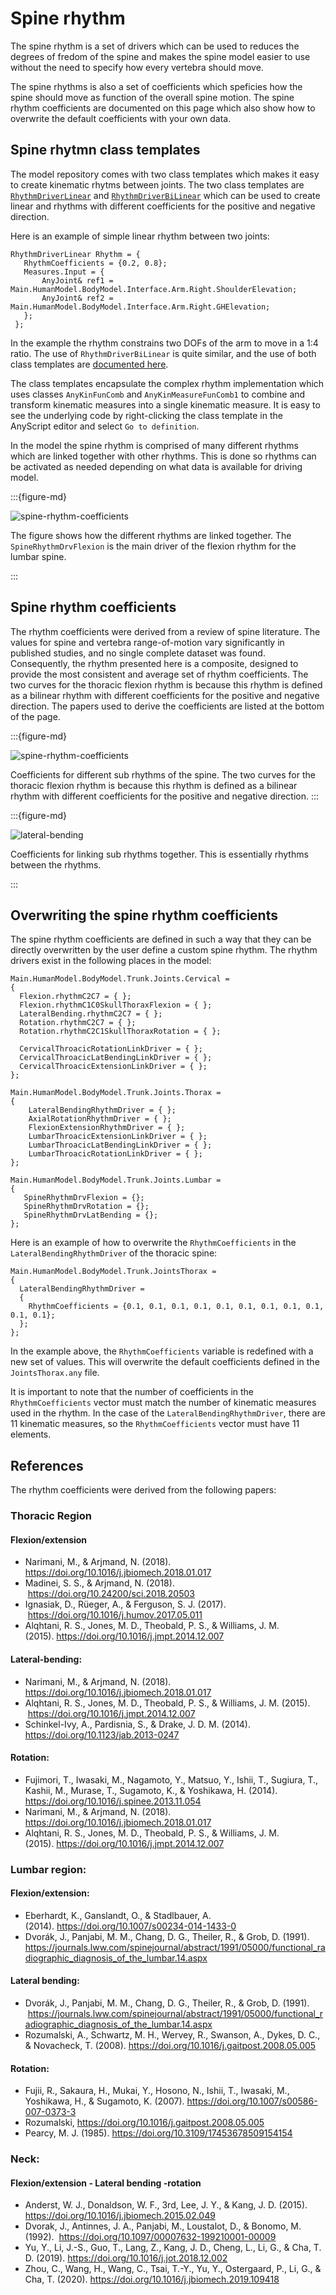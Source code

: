 # Spine rhythm

The spine rhythm is a set of drivers which can be used to reduces the degrees of
fredom of the spine and makes the spine model easier to use without the need to
specify how every vertebra should move.

The spine rhythms is also a set of coefficients which speficies how the spine
should move as function of the overall spine motion. The spine rhythm
coefficients are documented on this page which also show how to overwrite the
default coefficients with your own data.


## Spine rhytmn class templates

The model repository comes with two class templates which makes it easy to
create kinematic rhytms between joints. The two class templates are
[`RhythmDriverLinear`](Rhythms.Linear.SimpleRhythms.RhythmDriverLinear) and
[`RhythmDriverBiLinear`](Rhythms.Linear.SimpleRhythms.RhythmDriverLinear.DocsValidationTarget)
which can be used to create
linear and rhythms with different coefficients for the positive and negative
direction.

Here is an example of simple linear rhythm between two joints:

```AnyScriptDoc
RhythmDriverLinear Rhythm = {
   RhythmCoefficients = {0.2, 0.8};
   Measures.Input = {
       AnyJoint& ref1 = Main.HumanModel.BodyModel.Interface.Arm.Right.ShoulderElevation;
       AnyJoint& ref2 = Main.HumanModel.BodyModel.Interface.Arm.Right.GHElevation;
   };
 };
```

In the example the rhythm constrains two DOFs of the arm to move in a 1:4 ratio.
The use of `RhythmDriverBiLinear` is quite similar, and the use of both class
templates are [documented here](Rhythms.Linear.SimpleRhythms.any).

The class templates encapsulate the complex rhythm implementation which uses
classes `AnyKinFunComb` and `AnyKinMeasureFunComb1` to combine and transform
kinematic measures into a single kinematic measure. It is easy to see the
underlying code by right-clicking the class template in the AnyScript editor and
select `Go to definition`.

In the model the spine rhythm is comprised of many different rhythms which are
linked together with other rhythms. This is done so rhythms can be activated as needed
depending on what data is available for driving model. 

:::{figure-md} 

![spine-rhythm-coefficients](_static/rhythm-overview.png)

The figure shows how the different rhythms are linked together. The `SpineRhythmDrvFlexion` is the main driver of the
flexion rhythm for the lumbar spine.

:::


## Spine rhythm coefficients

The rhythm coefficients were derived from a review of spine literature. The
values for spine and vertebra range-of-motion vary significantly in published
studies, and no single complete dataset was found. Consequently, the rhythm
presented here is a composite, designed to provide the most consistent and
average set of rhythm coefficients. The two curves for the thoracic flexion
rhythm is because this rhythm is defined as a bilinear rhythm with different
coefficients for the positive and negative direction. The papers used to derive
the coefficients are listed at the bottom of the page.

:::{figure-md} 

![spine-rhythm-coefficients](_static/spine-rhythm-coefficients.svg)

Coefficients for different sub rhythms of the spine. The two curves for the thoracic flexion rhythm is because 
this rhythm is defined as a bilinear rhythm with different coefficients for the positive and negative direction.
:::

:::{figure-md} 

![lateral-bending](_static/spine-link-coefficients.svg)

Coefficients for linking sub rhythms together. This is essentially rhythms between the rhythms.

:::



## Overwriting the spine rhythm coefficients

The spine rhythm coefficients are defined in such a way that they can be directly 
overwritten by the user define a custom spine rhythm. The rhythm drivers 
exist in the following places in the model:

```AnyScript
Main.HumanModel.BodyModel.Trunk.Joints.Cervical = 
{
  Flexion.rhythmC2C7 = { };
  Flexion.rhythmC1C0SkullThoraxFlexion = { };
  LateralBending.rhythmC2C7 = { };
  Rotation.rhythmC2C7 = { };
  Rotation.rhythmC2C1SkullThoraxRotation = { };

  CervicalThroacicRotationLinkDriver = { };
  CervicalThroacicLatBendingLinkDriver = { };
  CervicalThroacicExtensionLinkDriver = { };
}; 

Main.HumanModel.BodyModel.Trunk.Joints.Thorax = 
{
    LateralBendingRhythmDriver = { };
    AxialRotationRhythmDriver = { };
    FlexionExtensionRhythmDriver = { };
    LumbarThroacicExtensionLinkDriver = { };
    LumbarThroacicLatBendingLinkDriver = { };
    LumbarThroacicRotationLinkDriver = { };
};

Main.HumanModel.BodyModel.Trunk.Joints.Lumbar = 
{
   SpineRhythmDrvFlexion = {};
   SpineRhythmDrvRotation = {};
   SpineRhythmDrvLatBending = {};
};

```

Here is an example of how to overwrite the `RhythmCoefficients` in the
`LateralBendingRhythmDriver` of the thoracic spine:

```AnyScript
Main.HumanModel.BodyModel.Trunk.JointsThorax = 
{
  LateralBendingRhythmDriver = 
  {
    RhythmCoefficients = {0.1, 0.1, 0.1, 0.1, 0.1, 0.1, 0.1, 0.1, 0.1, 0.1, 0.1};
  };
};
```

In the example above, the `RhythmCoefficients` variable is redefined with a new
set of values. This will overwrite the default coefficients defined in the
`JointsThorax.any` file.

It is important to note that the number of coefficients in the
`RhythmCoefficients` vector must match the number of kinematic measures used in
the rhythm. In the case of the `LateralBendingRhythmDriver`, there are 11
kinematic measures, so the `RhythmCoefficients` vector must have 11 elements.




## References

The rhythm coefficients were derived from the following papers:

### Thoracic Region

#### Flexion/extension
- Narimani, M., & Arjmand, N. (2018). https://doi.org/10.1016/j.jbiomech.2018.01.017
- Madinei, S. S., & Arjmand, N. (2018).  https://doi.org/10.24200/sci.2018.20503
- Ignasiak, D., Rüeger, A., & Ferguson, S. J. (2017).  https://doi.org/10.1016/j.humov.2017.05.011
- Alqhtani, R. S., Jones, M. D., Theobald, P. S., & Williams, J. M. (2015). https://doi.org/10.1016/j.jmpt.2014.12.007

#### Lateral-bending:
- Narimani, M., & Arjmand, N. (2018). https://doi.org/10.1016/j.jbiomech.2018.01.017
- Alqhtani, R. S., Jones, M. D., Theobald, P. S., & Williams, J. M. (2015).  https://doi.org/10.1016/j.jmpt.2014.12.007
- Schinkel-Ivy, A., Pardisnia, S., & Drake, J. D. M. (2014). https://doi.org/10.1123/jab.2013-0247

#### Rotation:
- Fujimori, T., Iwasaki, M., Nagamoto, Y., Matsuo, Y., Ishii, T., Sugiura, T., Kashii, M., Murase, T., Sugamoto, K., & Yoshikawa, H. (2014). https://doi.org/10.1016/j.spinee.2013.11.054
- Narimani, M., & Arjmand, N. (2018). https://doi.org/10.1016/j.jbiomech.2018.01.017
- Alqhtani, R. S., Jones, M. D., Theobald, P. S., & Williams, J. M. (2015). https://doi.org/10.1016/j.jmpt.2014.12.007


### Lumbar region:

#### Flexion/extension:
- Eberhardt, K., Ganslandt, O., & Stadlbauer, A. (2014). https://doi.org/10.1007/s00234-014-1433-0
- Dvorák, J., Panjabi, M. M., Chang, D. G., Theiler, R., & Grob, D. (1991). https://journals.lww.com/spinejournal/abstract/1991/05000/functional_radiographic_diagnosis_of_the_lumbar.14.aspx

#### Lateral bending:
- Dvorák, J., Panjabi, M. M., Chang, D. G., Theiler, R., & Grob, D. (1991).  https://journals.lww.com/spinejournal/abstract/1991/05000/functional_radiographic_diagnosis_of_the_lumbar.14.aspx
- Rozumalski, A., Schwartz, M. H., Wervey, R., Swanson, A., Dykes, D. C., & Novacheck, T. (2008). https://doi.org/10.1016/j.gaitpost.2008.05.005

#### Rotation:
- Fujii, R., Sakaura, H., Mukai, Y., Hosono, N., Ishii, T., Iwasaki, M., Yoshikawa, H., & Sugamoto, K. (2007). https://doi.org/10.1007/s00586-007-0373-3
- Rozumalski, https://doi.org/10.1016/j.gaitpost.2008.05.005
- Pearcy, M. J. (1985). https://doi.org/10.3109/17453678509154154


### Neck:
#### Flexion/extension - Lateral bending -rotation
- Anderst, W. J., Donaldson, W. F., 3rd, Lee, J. Y., & Kang, J. D. (2015). https://doi.org/10.1016/j.jbiomech.2015.02.049
- Dvorak, J., Antinnes, J. A., Panjabi, M., Loustalot, D., & Bonomo, M. (1992).  https://doi.org/10.1097/00007632-199210001-00009
- Yu, Y., Li, J.-S., Guo, T., Lang, Z., Kang, J. D., Cheng, L., Li, G., & Cha, T. D. (2019). https://doi.org/10.1016/j.jot.2018.12.002
- Zhou, C., Wang, H., Wang, C., Tsai, T.-Y., Yu, Y., Ostergaard, P., Li, G., & Cha, T. (2020). https://doi.org/10.1016/j.jbiomech.2019.109418

